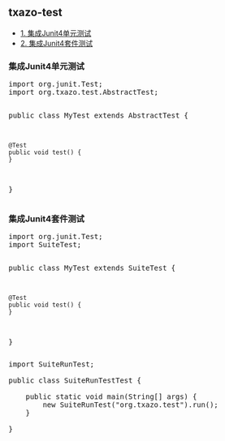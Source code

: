 <h2>
    <a id="user-content-txazo-test" class="anchor" href="#txazo-test" aria-hidden="true">
    <span class="octicon octicon-link"></span></a>
    txazo-test
</h2>
<ul>
    <li><a href="#user-content-txazo-test-1">1. 集成Junit4单元测试</a></li>
    <li><a href="#user-content-txazo-test-2">2. 集成Junit4套件测试</a></li>
</ul>

<h3>
    <a id="user-content-txazo-test-1" class="anchor" href="#txazo-test-v1.0" aria-hidden="true">
    <span class="octicon octicon-link"></span></a>
    集成Junit4单元测试
</h3>
<pre>
import org.junit.Test;
import org.txazo.test.AbstractTest;

public class MyTest extends AbstractTest {

    @Test
    public void test() {
    }

}
</pre>

<h3>
    <a id="user-content-txazo-test-2" class="anchor" href="#txazo-test-v1.0" aria-hidden="true">
    <span class="octicon octicon-link"></span></a>
    集成Junit4套件测试
</h3>
<pre>
import org.junit.Test;
import SuiteTest;

public class MyTest extends SuiteTest {

    @Test
    public void test() {
    }

}
</pre>
<pre>
import SuiteRunTest;

public class SuiteRunTestTest {

    public static void main(String[] args) {
        new SuiteRunTest("org.txazo.test").run();
    }

}
</pre>